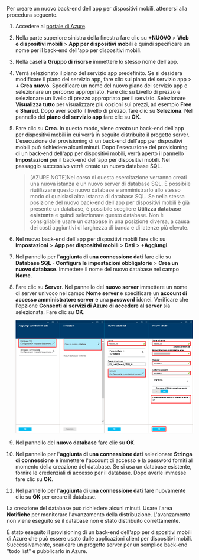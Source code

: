 

Per creare un nuovo back-end dell'app per dispositivi mobili, attenersi alla procedura seguente.

1. Accedere al [portale di Azure].

2. Nella parte superiore sinistra della finestra fare clic su **+NUOVO** > **Web e dispositivi mobili** > **App per dispositivi mobili** e quindi specificare un nome per il back-end dell'app per dispositivi mobili.

3. Nella casella **Gruppo di risorse** immettere lo stesso nome dell'app.

4. Verrà selezionato il piano del servizio app predefinito. Se si desidera modificare il piano del servizio app, fare clic sul piano del servizio app > **+ Crea nuovo**. Specificare un nome del nuovo piano del servizio app e selezionare un percorso appropriato. Fare clic su Livello di prezzo e selezionare un livello di prezzo appropriato per il servizio. Selezionare **Visualizza tutto** per visualizzare più opzioni sui prezzi, ad esempio **Free** e **Shared**. Dopo aver scelto il livello di prezzo, fare clic su **Seleziona**. Nel pannello del **piano del servizio app** fare clic su **OK**.

5. Fare clic su **Crea**. In questo modo, viene creato un back-end dell'app per dispositivi mobili in cui verrà in seguito distribuito il progetto server. L'esecuzione del provisioning di un back-end dell'app per dispositivi mobili può richiedere alcuni minuti. Dopo l'esecuzione del provisioning di un back-end dell'app per dispositivi mobili, verrà aperto il pannello **Impostazioni** per il back-end dell'app per dispositivi mobili. Nel passaggio successivo verrà creato un nuovo database SQL.

    > [AZURE.NOTE]Nel corso di questa esercitazione verranno creati una nuova istanza e un nuovo server di database SQL. È possibile riutilizzare questo nuovo database e amministrarlo allo stesso modo di qualsiasi altra istanza di database SQL. Se nella stessa posizione del nuovo back-end dell'app per dispositivi mobili è già presente un database, è possibile scegliere **Utilizza database esistente** e quindi selezionare questo database. Non è consigliabile usare un database in una posizione diversa, a causa dei costi aggiuntivi di larghezza di banda e di latenze più elevate.

6. Nel nuovo back-end dell'app per dispositivi mobili fare clic su **Impostazioni** > **App per dispositivi mobili** > **Dati** > **+Aggiungi**.

7. Nel pannello per l'**aggiunta di una connessione dati** fare clic su **Database SQL - Configura le impostazioni obbligatorie** > **Crea un nuovo database**. Immettere il nome del nuovo database nel campo **Nome**.

8. Fare clic su **Server**. Nel pannello del **nuovo server** immettere un nome di server univoco nel campo **Nome server** e specificare un **account di accesso amministratore server** e una **password** idonei. Verificare che l'opzione **Consenti ai servizi di Azure di accedere al server** sia selezionata. Fare clic su **OK**.

    ![](./media/app-service-mobile-dotnet-backend-create-new-service-preview/dotnet-backend-create-db.png)

9. Nel pannello del **nuovo database** fare clic su **OK**.

10. Nel pannello per l'**aggiunta di una connessione dati** selezionare **Stringa di connessione** e immettere l'account di accesso e la password forniti al momento della creazione del database. Se si usa un database esistente, fornire le credenziali di accesso per il database. Dopo averle immesse fare clic su **OK**.

11. Nel pannello per l'**aggiunta di una connessione dati** fare nuovamente clic su **OK** per creare il database.

La creazione del database può richiedere alcuni minuti. Usare l'area **Notifiche** per monitorare l'avanzamento della distribuzione. L'avanzamento non viene eseguito se il database non è stato distribuito correttamente.

È stato eseguito il provisioning di un back-end dell'app per dispositivi mobili di Azure che può essere usato dalle applicazioni client per dispositivi mobili. Successivamente, scaricare un progetto server per un semplice back-end "todo list" e pubblicarlo in Azure.

<!-- URLs. -->
[portale di Azure]: https://portal.azure.com/

<!---HONumber=Oct15_HO3-->
